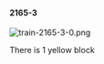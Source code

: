 #### 2165-3
![train-2165-3-0.png](https://github.com/lil-lab/nlvr/raw/master/nlvr/train/images/50/train-2165-3-0.png "train-2165-3-0.png")

There is 1 yellow block